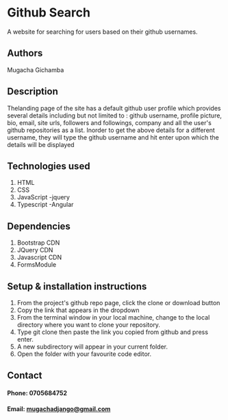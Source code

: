 # Github Search
A website for searching for users based on their github usernames.
## Authors
Mugacha Gichamba
## Description
Thelanding page of the site has a default github user profile which provides several details including but not limited to : github username, profile picture, bio, email, site urls, followers and followings, company and all the user's github repositories as a list.
Inorder to get the above details for a different username, they will type the github username and hit enter upon which the details will be displayed
## Technologies used
1. HTML
2. CSS
3. JavaScript
   -jquery
4. Typescript
    -Angular
## Dependencies
1. Bootstrap CDN
2. JQuery CDN
3. Javascript CDN
4. FormsModule
## Setup & installation instructions
1. From the project's github repo page, click the clone or download button
2. Copy the link that appears in the dropdown
3. From the terminal window in your local machine, change to the local directory where you want to clone your repository.
4. Type git clone then paste the link you copied from github and press enter.
5. A new subdirectory will appear in your current folder.
6. Open the folder with your favourite code editor.
## Contact
#### Phone: 0705684752
#### Email: mugachadjango@gmail.com